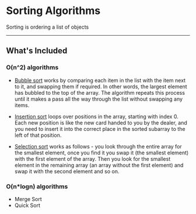# Sorting Algorithms

 Sorting is ordering a list of objects

---

## What's Included

### O(n^2) algorithms

- [Bubble sort](/Sorting/Bubble_Sort.c) works by comparing each item in the list with the item next to it, and swapping them if required. In other words, the largest element has bubbled to the top of the array. The algorithm repeats this process until it makes a pass all the way through the list without swapping any items.

- [Insertion sort](/Sorting/Insertion_Sort.c) loops over positions in the array, starting with index 0. Each new position is like the new card handed to you by the dealer, and you need to insert it into the correct place in the sorted subarray to the left of that position.

- [Selection sort](/Sorting/Selection_Sort.c) works as follows - you look through the entire array for the smallest element, once you find it you swap it (the smallest element) with the first element of the array. Then you look for the smallest element in the remaining array (an array without the first element) and swap it with the second element and so on.


### O(n*logn) algorithms

- Merge Sort
- Quick Sort
 
  
